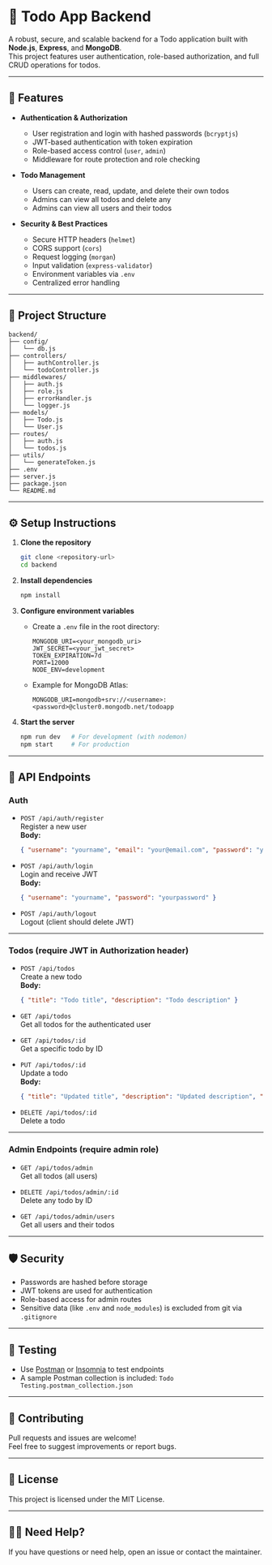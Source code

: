 # 📝 Todo App Backend

A robust, secure, and scalable backend for a Todo application built with **Node.js**, **Express**, and **MongoDB**.  
This project features user authentication, role-based authorization, and full CRUD operations for todos.

---

## 🚀 Features

- **Authentication & Authorization**
  - User registration and login with hashed passwords (`bcryptjs`)
  - JWT-based authentication with token expiration
  - Role-based access control (`user`, `admin`)
  - Middleware for route protection and role checking

- **Todo Management**
  - Users can create, read, update, and delete their own todos
  - Admins can view all todos and delete any
  - Admins can view all users and their todos

- **Security & Best Practices**
  - Secure HTTP headers (`helmet`)
  - CORS support (`cors`)
  - Request logging (`morgan`)
  - Input validation (`express-validator`)
  - Environment variables via `.env`
  - Centralized error handling

---

## 📁 Project Structure

```
backend/
├── config/
│   └── db.js
├── controllers/
│   ├── authController.js
│   └── todoController.js
├── middlewares/
│   ├── auth.js
│   ├── role.js
│   ├── errorHandler.js
│   └── logger.js
├── models/
│   ├── Todo.js
│   └── User.js
├── routes/
│   ├── auth.js
│   └── todos.js
├── utils/
│   └── generateToken.js
├── .env
├── server.js
├── package.json
└── README.md
```

---

## ⚙️ Setup Instructions

1. **Clone the repository**
   ```bash
   git clone <repository-url>
   cd backend
   ```

2. **Install dependencies**
   ```bash
   npm install
   ```

3. **Configure environment variables**
   - Create a `.env` file in the root directory:
     ```
     MONGODB_URI=<your_mongodb_uri>
     JWT_SECRET=<your_jwt_secret>
     TOKEN_EXPIRATION=7d
     PORT=12000
     NODE_ENV=development
     ```
   - Example for MongoDB Atlas:
     ```
     MONGODB_URI=mongodb+srv://<username>:<password>@cluster0.mongodb.net/todoapp
     ```

4. **Start the server**
   ```bash
   npm run dev   # For development (with nodemon)
   npm start     # For production
   ```

---

## 🔑 API Endpoints

### **Auth**
- `POST /api/auth/register`  
  Register a new user  
  **Body:**  
  ```json
  { "username": "yourname", "email": "your@email.com", "password": "yourpassword" }
  ```

- `POST /api/auth/login`  
  Login and receive JWT  
  **Body:**  
  ```json
  { "username": "yourname", "password": "yourpassword" }
  ```

- `POST /api/auth/logout`  
  Logout (client should delete JWT)

---

### **Todos (require JWT in Authorization header)**

- `POST /api/todos`  
  Create a new todo  
  **Body:**  
  ```json
  { "title": "Todo title", "description": "Todo description" }
  ```

- `GET /api/todos`  
  Get all todos for the authenticated user

- `GET /api/todos/:id`  
  Get a specific todo by ID

- `PUT /api/todos/:id`  
  Update a todo  
  **Body:**  
  ```json
  { "title": "Updated title", "description": "Updated description", "completed": true }
  ```

- `DELETE /api/todos/:id`  
  Delete a todo

---

### **Admin Endpoints (require admin role)**

- `GET /api/todos/admin`  
  Get all todos (all users)

- `DELETE /api/todos/admin/:id`  
  Delete any todo by ID

- `GET /api/todos/admin/users`  
  Get all users and their todos

---

## 🛡️ Security

- Passwords are hashed before storage
- JWT tokens are used for authentication
- Role-based access for admin routes
- Sensitive data (like `.env` and `node_modules`) is excluded from git via `.gitignore`

---

## 🧪 Testing

- Use [Postman](https://www.postman.com/) or [Insomnia](https://insomnia.rest/) to test endpoints
- A sample Postman collection is included: `Todo Testing.postman_collection.json`

---

## 📝 Contributing

Pull requests and issues are welcome!  
Feel free to suggest improvements or report bugs.

---

## 📄 License

This project is licensed under the MIT License.

---

## 🙋‍♂️ Need Help?

If you have questions or need help, open an issue or contact the maintainer.